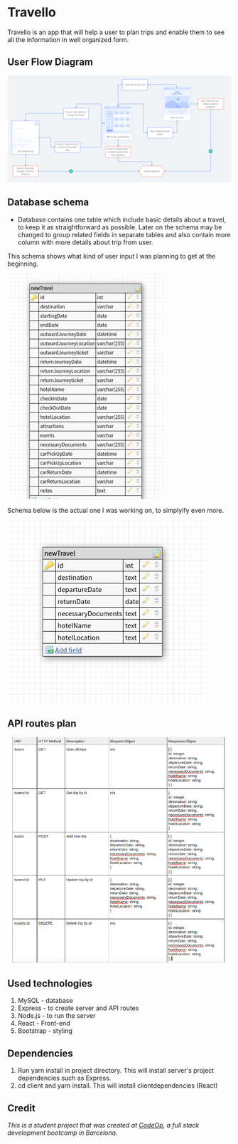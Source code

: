# Travello

Travello is an app that will help a user to plan trips and enable them to see all the information in well organized form.

## User Flow Diagram

![User Flow Diagram](userFlow.png)

## Database schema

- Database contains one table which include basic details about a travel, to keep it as straightforward as possible. Later on the schema may be changed to group related fields in separate tables and also contain more column with more details about trip from user.

This schema shows what kind of user input I was planning to get at the beginning.

![Image of extended database schema](databaseSchema.jpg)

Schema below is the actual one I was working on, to simplyify even more.

![Image of database schema](databaseSchema.png)

## API routes plan

![Image of API routes](apiRoutesSchema.png)

## Used technologies

1. MySQL - database
2. Express - to create server and API routes
3. Node.js - to run the server
4. React - Front-end
5. Bootstrap - styling 

## Dependencies 

1. Run yarn install in project directory. This will install server's project dependencies such as Express.
2. cd client and yarn install. This will install clientdependencies (React) 

## Credit

_This is a student project that was created at [CodeOp](http://CodeOp.tech), a full stack development bootcamp in Barcelona._